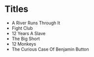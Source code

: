 # Titles

* A River Runs Through It
* Fight Club
* 12 Years A Slave
* The Big Short
* 12 Monkeys
* The Curious Case Of Benjamin Button

